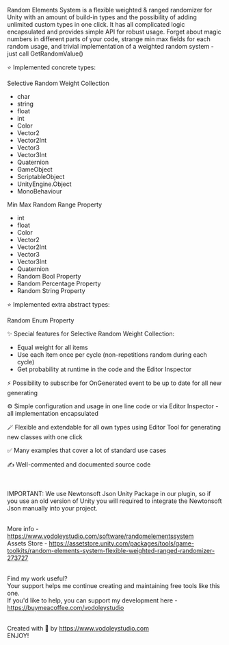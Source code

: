 Random Elements System is a flexible weighted & ranged randomizer for Unity with an amount of build-in types and the possibility of adding unlimited custom types in one click.
It has all complicated logic encapsulated and provides simple API for robust usage.
Forget about magic numbers in different parts of your code, strange min max fields for each random usage, and trivial implementation of a weighted random system - just call GetRandomValue()



⭐ Implemented concrete types:

Selective Random Weight Collection

 * char
 * string
 * float
 * int
 * Color
 * Vector2
 * Vector2Int
 * Vector3
 * Vector3Int
 * Quaternion
 * GameObject
 * ScriptableObject
 * UnityEngine.Object
 * MonoBehaviour

Min Max Random Range Property

 * int
 * float
 * Color
 * Vector2
 * Vector2Int
 * Vector3
 * Vector3Int
 * Quaternion
 * Random Bool Property
 * Random Percentage Property
 * Random String Property
​

⭐ Implemented extra abstract types:

Random Enum Property

 

✨ Special features for Selective Random Weight Collection:

- Equal weight for all items
- Use each item once per cycle (non-repetitions random during each cycle)
- Get probability at runtime in the code and the Editor Inspector



⚡ Possibility to subscribe for OnGenerated event to be up to date for all new generating

⚙️ Simple configuration and usage in one line code or via Editor Inspector - all implementation encapsulated

🪄 Flexible and extendable for all own types using Editor Tool for generating new classes with one click

✅ Many examples that cover a lot of standard use cases

✍️ Well-commented and documented source code


​

IMPORTANT: We use Newtonsoft Json Unity Package in our plugin, so if you use an old version of Unity you will required to integrate the Newtonsoft Json manually into your project.

<br>More info - https://www.vodoleystudio.com/software/randomelementssystem
<br>Assets Store - https://assetstore.unity.com/packages/tools/game-toolkits/random-elements-system-flexible-weighted-ranged-randomizer-273727


<br>Find my work useful?
<br>Your support helps me continue creating and maintaining free tools like this one.
<br>If you'd like to help, you can support my development here - https://buymeacoffee.com/vodoleystudio

<br>Created with 🧡 by https://www.vodoleystudio.com
<br>ENJOY!

